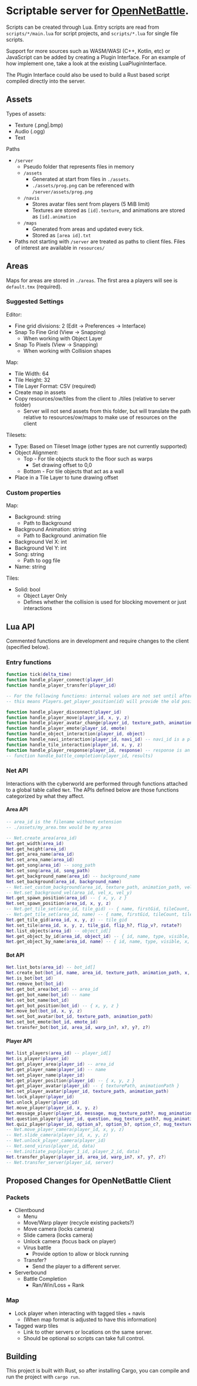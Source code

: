 # Scriptable server for [OpenNetBattle](https://github.com/TheMaverickProgrammer/OpenNetBattle).

Scripts can be created through Lua. Entry scripts are read from `scripts/*/main.lua` for script projects, and `scripts/*.lua` for single file scripts.

Support for more sources such as WASM/WASI (C++, Kotlin, etc) or JavaScript can be added by creating a Plugin Interface. For an example of how implement one, take a look at the existing LuaPluginInterface.

The Plugin Interface could also be used to build a Rust based script compiled directly into the server.

## Assets

Types of assets:

- Texture (.png|.bmp)
- Audio (.ogg)
- Text

Paths

- `/server`
  - Pseudo folder that represents files in memory
  - `/assets`
    - Generated at start from files in `./assets`.
    - `./assets/prog.png` can be referenced with `/server/assets/prog.png`
  - `/navis`
    - Stores avatar files sent from players (5 MiB limit)
    - Textures are stored as `[id].texture`, and animations are stored as `[id].animation`
  - `/maps`
    - Generated from areas and updated every tick.
    - Stored as `[area id].txt`
- Paths not starting with `/server` are treated as paths to client files. Files of interest are available in `resources/`

## Areas

Maps for areas are stored in `./areas`. The first area a players will see is `default.tmx` (required).

### Suggested Settings

Editor:

- Fine grid divisions: 2 (Edit -> Preferences -> Interface)
- Snap To Fine Grid (View -> Snapping)
  - When working with Object Layer
- Snap To Pixels (View -> Snapping)
  - When working with Collision shapes

Map:

- Tile Width: 64
- Tile Height: 32
- Tile Layer Format: CSV (required)
- Create map in assets
- Copy resources/ow/tiles from the client to ./tiles (relative to server folder)
  - Server will not send assets from this folder,
    but will translate the path relative to resources/ow/maps to make use of resources on the client

Tilesets:

- Type: Based on Tileset Image (other types are not currently supported)
- Object Alignment:
  - Top - For tile objects stuck to the floor such as warps
    - Set drawing offset to 0,0
  - Bottom - For tile objects that act as a wall
- Place in a Tile Layer to tune drawing offset

### Custom properties

Map:

- Background: string
  - Path to Background
- Background Animation: string
  - Path to Background .animation file
- Background Vel X: int
- Background Vel Y: int
- Song: string
  - Path to ogg file
- Name: string

Tiles:

- Solid: bool
  - Object Layer Only
  - Defines whether the collision is used for blocking movement or just interactions

## Lua API

Commented functions are in development and require changes to the client (specified below).

### Entry functions

```Lua
function tick(delta_time)
function handle_player_connect(player_id)
function handle_player_transfer(player_id)

-- For the following functions: internal values are not set until after execution
-- this means Players.get_player_position(id) will provide the old position of the player, etc

function handle_player_disconnect(player_id)
function handle_player_move(player_id, x, y, z)
function handle_player_avatar_change(player_id, texture_path, animation_path)
function handle_player_emote(player_id, emote)
function handle_object_interaction(player_id, object)
function handle_navi_interaction(player_id, navi_id) -- navi_id is a player or bot id
function handle_tile_interaction(player_id, x, y, z)
function handle_player_response(player_id, response) -- response is an index
-- function handle_battle_completion(player_id, results)
```

### Net API

Interactions with the cyberworld are performed through functions attached to a global table called `Net`. The APIs defined below are those functions categorized by what they affect.

#### Area API

```Lua
-- area_id is the filename without extension
-- ./assets/my_area.tmx would be my_area

-- Net.create_area(area_id)
Net.get_width(area_id)
Net.get_height(area_id)
Net.get_area_name(area_id)
Net.set_area_name(area_id)
Net.get_song(area_id) -- song_path
Net.set_song(area_id, song_path)
Net.get_background_name(area_id) -- background_name
Net.set_background(area_id, background_name)
-- Net.set_custom_background(area_id, texture_path, animation_path, vel_x?, vel_y?)
-- Net.set_background_vel(area_id, vel_x, vel_y)
Net.get_spawn_position(area_id) -- { x, y, z }
Net.set_spawn_position(area_id, x, y, z)
-- Net.get_tile_set(area_id, tile_gid) -- { name, firstGid, tileCount, tileWidth, tileHeight, properties }
-- Net.get_tile_set(area_id, name) -- { name, firstGid, tileCount, tileWidth, tileHeight, properties }
Net.get_tile_gid(area_id, x, y, z) -- tile_gid
Net.set_tile(area_id, x, y, z, tile_gid, flip_h?, flip_v?, rotate?)
Net.list_objects(area_id) -- object_id[]
Net.get_object_by_id(area_id, object_id) -- { id, name, type, visible, x, y, z, width, height, data }?
Net.get_object_by_name(area_id, name) -- { id, name, type, visible, x, y, z, width, height, data }?
```

#### Bot API

```lua
Net.list_bots(area_id) -- bot_id[]
Net.create_bot(bot_id, name, area_id, texture_path, animation_path, x, y, z, solid?)
Net.is_bot(bot_id)
Net.remove_bot(bot_id)
Net.get_bot_area(bot_id) -- area_id
Net.get_bot_name(bot_id) -- name
Net.set_bot_name(bot_id)
Net.get_bot_position(bot_id) -- { x, y, z }
Net.move_bot(bot_id, x, y, z)
Net.set_bot_avatar(bot_id, texture_path, animation_path)
Net.set_bot_emote(bot_id, emote_id)
Net.transfer_bot(bot_id, area_id, warp_in?, x?, y?, z?)
```

#### Player API

```lua
Net.list_players(area_id) -- player_id[]
Net.is_player(player_id)
Net.get_player_area(player_id) -- area_id
Net.get_player_name(player_id) -- name
Net.set_player_name(player_id)
Net.get_player_position(player_id) -- { x, y, z }
Net.get_player_avatar(player_id) -- { texturePath, animationPath }
Net.set_player_avatar(player_id, texture_path, animation_path)
Net.lock_player(player_id)
Net.unlock_player(player_id)
Net.move_player(player_id, x, y, z)
Net.message_player(player_id, message, mug_texture_path?, mug_animation_path?)
Net.question_player(player_id, question, mug_texture_path?, mug_animation_path?)
Net.quiz_player(player_id, option_a?, option_b?, option_c?, mug_texture_path?, mug_animation_path?)
-- Net.move_player_camera(player_id, x, y, z)
-- Net.slide_camera(player_id, x, y, z)
-- Net.unlock_player_camera(player_id)
-- Net.send_virus(player_id, data)
-- Net.initiate_pvp(player_1_id, player_2_id, data)
Net.transfer_player(player_id, area_id, warp_in?, x?, y?, z?)
-- Net.transfer_server(player_id, server)
```

## Proposed Changes for OpenNetBattle Client

### Packets

- Clientbound
  - Menu
  - Move/Warp player (recycle existing packets?)
  - Move camera (locks camera)
  - Slide camera (locks camera)
  - Unlock camera (focus back on player)
  - Virus battle
    - Provide option to allow or block running
  - Transfer?
    - Send the player to a different server.
- Serverbound
  - Battle Completion
    - Ran/Win/Loss + Rank

### Map

- Lock player when interacting with tagged tiles + navis
  - (When map format is adjusted to have this information)
- Tagged warp tiles
  - Link to other servers or locations on the same server.
  - Should be optional so scripts can take full control.

## Building

This project is built with Rust, so after installing Cargo, you can compile and run the project with `cargo run`.
